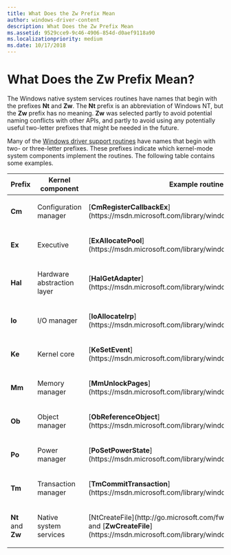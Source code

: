 ```yaml
---
title: What Does the Zw Prefix Mean
author: windows-driver-content
description: What Does the Zw Prefix Mean
ms.assetid: 9529cce9-9c46-4906-854d-d0aef9118a90
ms.localizationpriority: medium
ms.date: 10/17/2018
---
```


# What Does the Zw Prefix Mean?


The Windows native system services routines have names that begin with the prefixes **Nt** and **Zw**. The **Nt** prefix is an abbreviation of Windows NT, but the **Zw** prefix has no meaning. **Zw** was selected partly to avoid potential naming conflicts with other APIs, and partly to avoid using any potentially useful two-letter prefixes that might be needed in the future.

Many of the [Windows driver support routines](https://msdn.microsoft.com/library/windows/hardware/ff544200) have names that begin with two- or three-letter prefixes. These prefixes indicate which kernel-mode system components implement the routines. The following table contains some examples.

<table>
<colgroup>
<col width="33%" />
<col width="33%" />
<col width="33%" />
</colgroup>
<thead>
<tr class="header">
<th>Prefix</th>
<th>Kernel component</th>
<th>Example routine</th>
</tr>
</thead>
<tbody>
<tr class="odd">
<td><p><strong>Cm</strong></p></td>
<td><p>Configuration manager</p></td>
<td><p>[<strong>CmRegisterCallbackEx</strong>](https://msdn.microsoft.com/library/windows/hardware/ff541921)</p></td>
</tr>
<tr class="even">
<td><p><strong>Ex</strong></p></td>
<td><p>Executive</p></td>
<td><p>[<strong>ExAllocatePool</strong>](https://msdn.microsoft.com/library/windows/hardware/ff544501)</p></td>
</tr>
<tr class="odd">
<td><p><strong>Hal</strong></p></td>
<td><p>Hardware abstraction layer</p></td>
<td><p>[<strong>HalGetAdapter</strong>](https://msdn.microsoft.com/library/windows/hardware/ff546596)</p></td>
</tr>
<tr class="even">
<td><p><strong>Io</strong></p></td>
<td><p>I/O manager</p></td>
<td><p>[<strong>IoAllocateIrp</strong>](https://msdn.microsoft.com/library/windows/hardware/ff548257)</p></td>
</tr>
<tr class="odd">
<td><p><strong>Ke</strong></p></td>
<td><p>Kernel core</p></td>
<td><p>[<strong>KeSetEvent</strong>](https://msdn.microsoft.com/library/windows/hardware/ff553253)</p></td>
</tr>
<tr class="even">
<td><p><strong>Mm</strong></p></td>
<td><p>Memory manager</p></td>
<td><p>[<strong>MmUnlockPages</strong>](https://msdn.microsoft.com/library/windows/hardware/ff556381)</p></td>
</tr>
<tr class="odd">
<td><p><strong>Ob</strong></p></td>
<td><p>Object manager</p></td>
<td><p>[<strong>ObReferenceObject</strong>](https://msdn.microsoft.com/library/windows/hardware/ff558678)</p></td>
</tr>
<tr class="even">
<td><p><strong>Po</strong></p></td>
<td><p>Power manager</p></td>
<td><p>[<strong>PoSetPowerState</strong>](https://msdn.microsoft.com/library/windows/hardware/ff559765)</p></td>
</tr>
<tr class="odd">
<td><p><strong>Tm</strong></p></td>
<td><p>Transaction manager</p></td>
<td><p>[<strong>TmCommitTransaction</strong>](https://msdn.microsoft.com/library/windows/hardware/ff564665)</p></td>
</tr>
<tr class="even">
<td><p><strong>Nt</strong> and <strong>Zw</strong></p></td>
<td><p>Native system services</p></td>
<td><p>[NtCreateFile](http://go.microsoft.com/fwlink/p/?linkid=157250) and [<strong>ZwCreateFile</strong>](https://msdn.microsoft.com/library/windows/hardware/ff566424)</p></td>
</tr>
</tbody>
</table>

 

 

 




